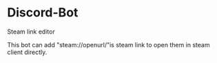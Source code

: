 # Discord-Bot
Steam link editor

This bot can add "steam://openurl/"is steam link to open them in steam client directly.

